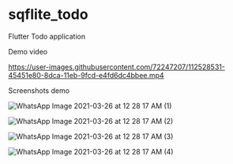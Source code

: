 # sqflite_todo

Flutter Todo application




Demo video

https://user-images.githubusercontent.com/72247207/112528531-45451e80-8dca-11eb-9fcd-e4fd6dc4bbee.mp4

Screenshots demo

![WhatsApp Image 2021-03-26 at 12 28 17 AM (1)](https://user-images.githubusercontent.com/72247207/112528613-5f7efc80-8dca-11eb-958d-9e5a9d420536.jpeg)

![WhatsApp Image 2021-03-26 at 12 28 17 AM (2)](https://user-images.githubusercontent.com/72247207/112528619-61e15680-8dca-11eb-9fae-c3104d35d059.jpeg)

![WhatsApp Image 2021-03-26 at 12 28 17 AM (3)](https://user-images.githubusercontent.com/72247207/112528625-6443b080-8dca-11eb-9664-d635cd3b9eb8.jpeg)

![WhatsApp Image 2021-03-26 at 12 28 17 AM (4)](https://user-images.githubusercontent.com/72247207/112528633-660d7400-8dca-11eb-9c6e-0f13be8e72d3.jpeg)
